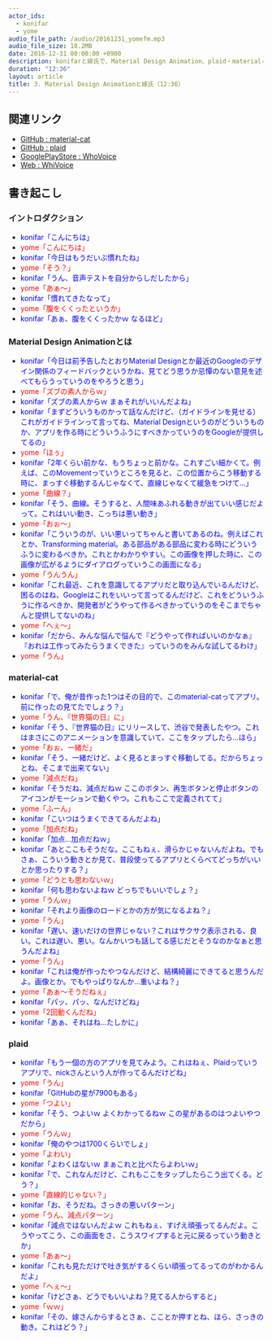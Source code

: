 ```yaml
---
actor_ids:
  - konifar
  - yome
audio_file_path: /audio/20161231_yomefm.mp3
audio_file_size: 18.2MB
date: 2016-12-31 00:00:00 +0900
description: konifarと嫁氏で、Material Design Animation、plaid・material-cat・who-voiceの感想、Animation実装と開発者のエゴなどについて話しました。
duration: "12:36"
layout: article
title: 3. Material Design Animationと嫁氏（12:36）
---
```


## 関連リンク
- [GitHub : material-cat](https://github.com/konifar/material-cat)
- [GitHub : plaid](https://github.com/nickbutcher/plaid)
- [GooglePlayStore : WhoVoice](https://play.google.com/store/apps/details?id=com.konifar.whovoice)
- [Web : WhiVoice](http://www.who-voice.com/)

## 書き起こし

### イントロダクション
- <font color="blue">konifar「こんにちは」</font>
- <font color="red">yome「こんにちは」</font>
- <font color="blue">konifar「今日はもうだいぶ慣れたね」</font>
- <font color="red">yome「そう？」</font>
- <font color="blue">konifar「うん、音声テストを自分からしだしたから」</font>
- <font color="red">yome「あぁ〜」</font>
- <font color="blue">konifar「慣れてきたなって」</font>
- <font color="red">yome「腹をくくったというか」</font>
- <font color="blue">konifar「あぁ、腹をくくったかｗ なるほど」</font>

### Material Design Animationとは
- <font color="blue">konifar「今日は前予告したとおりMaterial Designとか最近のGoogleのデザイン関係のフィードバックというかね、見てどう思うか忌憚のない意見を述べてもらうっていうのをやろうと思う」</font>
- <font color="red">yome「ズブの素人からｗ」</font>
- <font color="blue">konifar「ズブの素人からｗ まぁそれがいいんだよね」</font>
- <font color="blue">konifar「まずどういうものかって話なんだけど、（ガイドラインを見せる）これがガイドラインって言ってね、Material Designというのがどういうものか、アプリを作る時にどういうふうにすべきかっていうのをGoogleが提供してるの」</font>
- <font color="red">yome「ほぅ」</font>
- <font color="blue">konifar「2年くらい前かな、もうちょっと前かな。これすごい細かくて。例えば、このMovementっていうところを見ると、この位置からこう移動する時に、まっすぐ移動するんじゃなくて、直線じゃなくて緩急をつけて…」</font>
- <font color="red">yome「曲線？」</font>
- <font color="blue">konifar「そう、曲線。そうすると、人間味あふれる動きが出ていい感じだよって。これはいい動き、こっちは悪い動き」</font>
- <font color="red">yome「おぉ〜」</font>
- <font color="blue">konifar「こういうのが、いい悪いってちゃんと書いてあるのね。例えばこれとか、Transforming material。ある部品がある部品に変わる時にどういうふうに変わるべきか。これとかわかりやすい。この画像を押した時に、この画像が広がるようにダイアログっていうこの画面になる」</font>
- <font color="red">yome「うんうん」</font>
- <font color="blue">konifar「これ最近、これを意識してるアプリだと取り込んでいるんだけど、困るのはね、Googleはこれをいいって言ってるんだけど、これをどういうふうに作るべきか、開発者がどうやって作るべきかっていうのをそこまでちゃんと提供してないのね」</font>
- <font color="red">yome「へぇ〜」</font>
- <font color="blue">konifar「だから、みんな悩んで悩んで『どうやって作ればいいのかなぁ』『おれは工作ってみたらうまくできた』っていうのをみんな試してるわけ」</font>
- <font color="red">yome「うん」</font>

### material-cat
- <font color="blue">konifar「で、俺が昔作った1つはその目的で、このmaterial-catってアプリ。前に作ったの見てたでしょう？」</font>
- <font color="red">yome「うん、『世界猫の日』に」</font>
- <font color="blue">konifar「そう、『世界猫の日』にリリースして、渋谷で発表したやつ。これはまさにこのアニメーションを意識していて、ここをタップしたら…ほら」</font>
- <font color="red">yome「おぉ、一緒だ」</font>
- <font color="blue">konifar「そう、一緒だけど、よく見るとまっすぐ移動してる。だからちょっとね、そこまで出来てない」</font>
- <font color="red">yome「減点だね」</font>
- <font color="blue">konifar「そうだね、減点だねｗ ここのボタン、再生ボタンと停止ボタンのアイコンがモーションで動くやつ。これもここで定義されてて」</font>
- <font color="red">yome「ふーん」</font>
- <font color="blue">konifar「こいつはうまくできてるんだよね」</font>
- <font color="red">yome「加点だね」</font>
- <font color="blue">konifar「加点…加点だねｗ」</font>
- <font color="blue">konifar「あとここもそうだな。ここもねぇ、滑らかじゃないんだよね。でもさぁ、こういう動きとか見て、普段使ってるアプリとくらべてどっちがいいとか思ったりする？」</font>
- <font color="red">yome「どうとも思わないｗ」</font>
- <font color="blue">konifar「何も思わないよねｗ どっちでもいいでしょ？」</font>
- <font color="red">yome「うんｗ」</font>
- <font color="blue">konifar「それより画像のロードとかの方が気になるよね？」</font>
- <font color="red">yome「うん」</font>
- <font color="blue">konifar「遅い、速いだけの世界じゃない？これはサクサク表示される、良い。これは遅い、悪い。なんかいつも話してる感じだとそうなのかなぁと思うんだよね」</font>
- <font color="red">yome「うん」</font>
- <font color="blue">konifar「これは俺が作ったやつなんだけど、結構綺麗にできてると思うんだよ。画像とか。でもやっぱりなんか…重いよね？」</font>
- <font color="red">yome「あぁ〜そうだねぇ」</font>
- <font color="blue">konifar「パッ、パッ、なんだけどね」</font>
- <font color="red">yome「2回動くんだね」</font>
- <font color="blue">konifar「あぁ、それはね…たしかに」</font>

### plaid
- <font color="blue">konifar「もう一個の方のアプリを見てみよう。これはねぇ、Plaidっていうアプリで、nickさんという人が作ってるんだけどね」</font>
- <font color="red">yome「うん」</font>
- <font color="blue">konifar「GitHubの星が7900もある」</font>
- <font color="red">yome「つよい」</font>
- <font color="blue">konifar「そう、つよいｗ よくわかってるねｗ この星があるのはつよいやつだから」</font>
- <font color="red">yome「うんｗ」</font>
- <font color="blue">konifar「俺のやつは1700くらいでしょ」</font>
- <font color="red">yome「よわい」</font>
- <font color="blue">konifar「よわくはないｗ まぁこれと比べたらよわいｗ」</font>
- <font color="blue">konifar「で、これなんだけど、これもここをタップしたらこう出てくる。どう？」</font>
- <font color="red">yome「直線的じゃない？」</font>
- <font color="blue">konifar「お、そうだね。さっきの悪いパターン」</font>
- <font color="red">yome「うん、減点パターン」</font>
- <font color="blue">konifar「減点ではないんだよｗ これもねぇ、すげえ頑張ってるんだよ。こうやってこう、この画面をさ、こうスワイプすると元に戻るっていう動きとか」</font>
- <font color="red">yome「あぁ〜」</font>
- <font color="blue">konifar「これも見ただけで吐き気がするくらい頑張ってるってのがわかるんだよ」</font>
- <font color="red">yome「へぇ〜」</font>
- <font color="blue">konifar「けどさぁ、どうでもいいよね？見てる人からすると」</font>
- <font color="red">yome「ｗｗ」</font>
- <font color="blue">konifar「その、嫁さんからするとさぁ、こことか押すとね、ほら、さっきの動き。これはどう？」</font>
